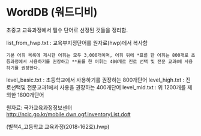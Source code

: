 WordDB (워드디비)
================

초중고 교육과정에서 필수 단어로 선정된 것들을 정리함.

list_from_hwp.txt : 교육부지정단어를 원자료(hwp)에서 복사함


``` 기본 어휘 목록에 제시한 어휘는 모두 3,000개이며, 어휘 뒤에 *표를 한 어휘는 800개로 초등과정에서 사용하기를 권장하고 **표를 한 어휘는 400개로 진로 선택 및 전문 교과Ⅰ에 사용하기를 권장한다.  ```

level_basic.txt : 초등학교에서 사용하기를 권장하는 800개단어
level_high.txt : 진로선택및 전문교과1에서 사용을 권장하는 400개단어
level_mid.txt : 위 1200개를 제외한 1800개단어

원자료: 국가교육과정정보센터 http://ncic.go.kr/mobile.dwn.ogf.inventoryList.do#

(별책4_고등학교 교육과정(2018-162호).hwp)

